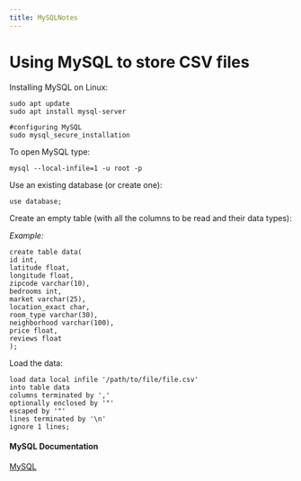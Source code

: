 ```yaml
---
title: MySQLNotes
---
```

# Using MySQL to store CSV files  

Installing MySQL on Linux:    
```
sudo apt update
sudo apt install mysql-server

#configuring MySQL 
sudo mysql_secure_installation
```  

To open MySQL type:    
```
mysql --local-infile=1 -u root -p
```    

Use an existing database (or create one):    
```
use database; 
```    
Create an empty table (with all the columns to be read and their data types):      

*Example:*    
```
create table data(
id int, 
latitude float, 
longitude float, 
zipcode varchar(10), 
bedrooms int, 
market varchar(25), 
location_exact char, 
room_type varchar(30), 
neighborhood varchar(100), 
price float, 
reviews float
);
```  

Load the data:    
```
load data local infile '/path/to/file/file.csv'
into table data
columns terminated by ','
optionally enclosed by '"'
escaped by '"'
lines terminated by '\n'
ignore 1 lines; 
```  
#### MySQL Documentation 
[MySQL](https://dev.mysql.com/doc/)  
